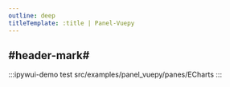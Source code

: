 ```yaml
---
outline: deep
titleTemplate: :title | Panel-Vuepy
---
```


## #header-mark#
:::ipywui-demo test
src/examples/panel_vuepy/panes/ECharts
::: 